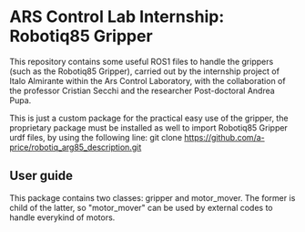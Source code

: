 # ARS Control Lab Internship: Robotiq85 Gripper

This repository contains some useful ROS1 files to handle the grippers (such as the Robotiq85 Gripper), carried out by the internship project of Italo Almirante within the Ars Control Laboratory, with the collaboration of the professor Cristian Secchi and the researcher Post-doctoral Andrea Pupa.

This is just a custom package for the practical easy use of the gripper, the proprietary package must be installed as well to import Robotiq85 Gripper urdf files, by using the following line:
git clone https://github.com/a-price/robotiq_arg85_description.git

## User guide

This package contains two classes: gripper and motor_mover. The former is child of the latter, so "motor_mover" can be used by external codes to handle everykind of motors.
